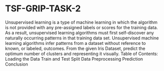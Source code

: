 # TSF-GRIP-TASK-2
Unsupervised learning is a type of machine learning in which the algorithm is not provided with any pre-assigned labels or scores for the training data. As a result, unsupervised learning algorithms must first self-discover any naturally occurring patterns in that training data set.
Unsupervised machine learning algorithms infer patterns from a dataset without reference to known, or labeled, outcomes. 
From the given Iris Dataset, predict the optimum number of clusters and representing it visually.
Table of Contents:
Loading the Data
Train and Test Split
Data Preprocessing
Prediction
Conclusion
